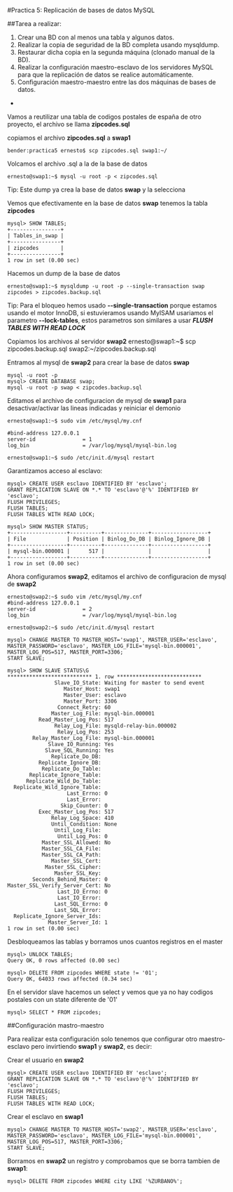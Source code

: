 #Practica 5: Replicación de bases de datos MySQL

##Tarea a realizar:

1. Crear una BD con al menos una tabla y algunos datos.
2. Realizar la copia de seguridad de la BD completa usando mysqldump.
3. Restaurar dicha copia en la segunda máquina (clonado manual de la BD).
4. Realizar la configuración maestro-esclavo de los servidores MySQL para que la replicación de datos se realice automáticamente.
5. Configuración maestro-maestro entre las dos máquinas de bases de datos.

-

Vamos a reutilizar una tabla de codigos postales de españa de otro proyecto, el archivo se llama **zipcodes.sql**

copiamos el archivo **zipcodes.sql** a **swap1**
```
bender:practica5 ernesto$ scp zipcodes.sql swap1:~/
```

Volcamos el archivo .sql a la  de la base de datos

```
ernesto@swap1:~$ mysql -u root -p < zipcodes.sql
```
Tip: Este dump ya crea la base de datos **swap** y la selecciona

Vemos que efectivamente en la base de datos **swap** tenemos la tabla **zipcodes**

```
mysql> SHOW TABLES;
+----------------+
| Tables_in_swap |
+----------------+
| zipcodes       |
+----------------+
1 row in set (0.00 sec)
```

Hacemos un dump de la base de datos

```
ernesto@swap1:~$ mysqldump -u root -p --single-transaction swap zipcodes > zipcodes.backup.sql
```
Tip: Para el bloqueo hemos usado **--single-transaction** porque estamos usando el motor InnoDB, si estuvieramos usando MyISAM usariamos el parametro **--lock-tables**, estos parametros son similares a usar ***FLUSH TABLES WITH READ LOCK***



Copiamos los archivos al servidor **swap2**
ernesto@swap1:~$ scp zipcodes.backup.sql swap2:~/zipcodes.backup.sql

Entramos al mysql de **swap2** para crear la base de datos **swap**

```
mysql -u root -p
mysql> CREATE DATABASE swap;
mysql -u root -p swap < zipcodes.backup.sql
```

Editamos el archivo de configuracion de mysql de **swap1** para desactivar/activar las lineas indicadas y reiniciar el demonio

```
ernesto@swap1:~$ sudo vim /etc/mysql/my.cnf

#bind-address 127.0.0.1
server-id               = 1
log_bin                 = /var/log/mysql/mysql-bin.log

ernesto@swap1:~$ sudo /etc/init.d/mysql restart
```

Garantizamos acceso al esclavo:

```
mysql> CREATE USER esclavo IDENTIFIED BY 'esclavo';
GRANT REPLICATION SLAVE ON *.* TO 'esclavo'@'%' IDENTIFIED BY 'esclavo';
FLUSH PRIVILEGES;
FLUSH TABLES;
FLUSH TABLES WITH READ LOCK;

mysql> SHOW MASTER STATUS;
+------------------+----------+--------------+------------------+
| File             | Position | Binlog_Do_DB | Binlog_Ignore_DB |
+------------------+----------+--------------+------------------+
| mysql-bin.000001 |      517 |              |                  |
+------------------+----------+--------------+------------------+
1 row in set (0.00 sec)
```

Ahora configuramos **swap2**, editamos el archivo de configuracion de mysql de **swap2**

```
ernesto@swap2:~$ sudo vim /etc/mysql/my.cnf
#bind-address 127.0.0.1
server-id               = 2
log_bin                 = /var/log/mysql/mysql-bin.log

ernesto@swap2:~$ sudo /etc/init.d/mysql restart

mysql> CHANGE MASTER TO MASTER_HOST='swap1', MASTER_USER='esclavo', MASTER_PASSWORD='esclavo', MASTER_LOG_FILE='mysql-bin.000001', MASTER_LOG_POS=517, MASTER_PORT=3306;
START SLAVE;

mysql> SHOW SLAVE STATUS\G
*************************** 1. row ***************************
               Slave_IO_State: Waiting for master to send event
                  Master_Host: swap1
                  Master_User: esclavo
                  Master_Port: 3306
                Connect_Retry: 60
              Master_Log_File: mysql-bin.000001
          Read_Master_Log_Pos: 517
               Relay_Log_File: mysqld-relay-bin.000002
                Relay_Log_Pos: 253
        Relay_Master_Log_File: mysql-bin.000001
             Slave_IO_Running: Yes
            Slave_SQL_Running: Yes
              Replicate_Do_DB:
          Replicate_Ignore_DB:
           Replicate_Do_Table:
       Replicate_Ignore_Table:
      Replicate_Wild_Do_Table:
  Replicate_Wild_Ignore_Table:
                   Last_Errno: 0
                   Last_Error:
                 Skip_Counter: 0
          Exec_Master_Log_Pos: 517
              Relay_Log_Space: 410
              Until_Condition: None
               Until_Log_File:
                Until_Log_Pos: 0
           Master_SSL_Allowed: No
           Master_SSL_CA_File:
           Master_SSL_CA_Path:
              Master_SSL_Cert:
            Master_SSL_Cipher:
               Master_SSL_Key:
        Seconds_Behind_Master: 0
Master_SSL_Verify_Server_Cert: No
                Last_IO_Errno: 0
                Last_IO_Error:
               Last_SQL_Errno: 0
               Last_SQL_Error:
  Replicate_Ignore_Server_Ids:
             Master_Server_Id: 1
1 row in set (0.00 sec)
```

Desbloqueamos las tablas y borramos unos cuantos registros en el master

```
mysql> UNLOCK TABLES;
Query OK, 0 rows affected (0.00 sec)

mysql> DELETE FROM zipcodes WHERE state != '01';
Query OK, 64033 rows affected (0.34 sec)
```

En el servidor slave hacemos un select y vemos que ya no hay codigos postales con un state diferente de '01'

```
mysql> SELECT * FROM zipcodes;
```


##Configuración mastro-maestro

Para realizar esta configuración solo tenemos que configurar otro maestro-esclavo pero invirtiendo **swap1** y **swap2**, es decir:

Crear el usuario en **swap2**

```
mysql> CREATE USER esclavo IDENTIFIED BY 'esclavo';
GRANT REPLICATION SLAVE ON *.* TO 'esclavo'@'%' IDENTIFIED BY 'esclavo';
FLUSH PRIVILEGES;
FLUSH TABLES;
FLUSH TABLES WITH READ LOCK;
```

Crear el esclavo en **swap1**

```
mysql> CHANGE MASTER TO MASTER_HOST='swap2', MASTER_USER='esclavo', MASTER_PASSWORD='esclavo', MASTER_LOG_FILE='mysql-bin.000001', MASTER_LOG_POS=517, MASTER_PORT=3306;
START SLAVE;
```


Borramos en **swap2** un registro y comprobamos que se borra tambien de **swap1**:

```
mysql> DELETE FROM zipcodes WHERE city LIKE '%ZURBANO%';
```